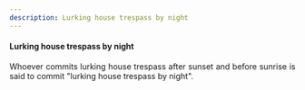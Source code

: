 ```yaml
---
description: Lurking house trespass by night
---
```


#### Lurking house trespass by night
<div style="text-align: justify">

Whoever commits lurking house trespass after sunset and before sunrise is said to commit "lurking house trespass by night".

</div>

